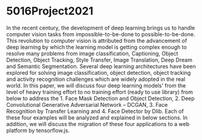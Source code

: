 # 5016Project2021

In the recent century, the development of deep learning brings us to handle computer vision tasks from impossible-to-be-done to possible-to-be-done. This revolution to computer vision is attributed from the advancement of deep learning by which the learning model is getting complex enough to resolve many problems from image classification, Captioning, Object Detection, Object Tracking, Style Transfer, Image Translation, Deep Dream and Semantic Segmentation. Several deep learning architectures have been explored for solving image classification, object detection, object tracking and activity recognition challenges which are widely adopted in the real world.
In this paper, we will discuss four deep learning models’ from the level of heavy training effort to no training effort (ready to use library) from below to address the 1. Face Mask Detection and Object Detection, 2. Deep Convolutional Generative Adversarial Network – DCGAN, 3. Face Recognition by Transfer Learning and 4. Face Detector by Dlib. Each of these four examples will be analyzed and explained in below sections. In addition, we will discuss the migration of these four applications to a web platform by tensorflow.js.
